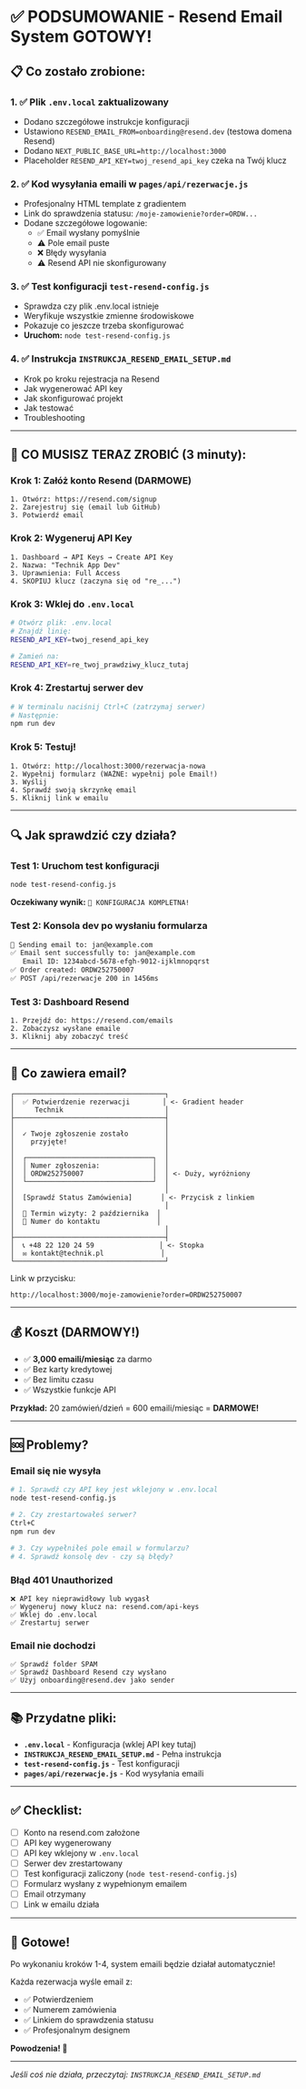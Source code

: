 # ✅ PODSUMOWANIE - Resend Email System GOTOWY!

## 📋 Co zostało zrobione:

### 1. ✅ Plik `.env.local` zaktualizowany
- Dodano szczegółowe instrukcje konfiguracji
- Ustawiono `RESEND_EMAIL_FROM=onboarding@resend.dev` (testowa domena Resend)
- Dodano `NEXT_PUBLIC_BASE_URL=http://localhost:3000`
- Placeholder `RESEND_API_KEY=twoj_resend_api_key` czeka na Twój klucz

### 2. ✅ Kod wysyłania emaili w `pages/api/rezerwacje.js`
- Profesjonalny HTML template z gradientem
- Link do sprawdzenia statusu: `/moje-zamowienie?order=ORDW...`
- Dodane szczegółowe logowanie:
  - ✅ Email wysłany pomyślnie
  - ⚠️ Pole email puste
  - ❌ Błędy wysyłania
  - ⚠️ Resend API nie skonfigurowany

### 3. ✅ Test konfiguracji `test-resend-config.js`
- Sprawdza czy plik .env.local istnieje
- Weryfikuje wszystkie zmienne środowiskowe
- Pokazuje co jeszcze trzeba skonfigurować
- **Uruchom:** `node test-resend-config.js`

### 4. ✅ Instrukcja `INSTRUKCJA_RESEND_EMAIL_SETUP.md`
- Krok po kroku rejestracja na Resend
- Jak wygenerować API key
- Jak skonfigurować projekt
- Jak testować
- Troubleshooting

---

## 🚀 CO MUSISZ TERAZ ZROBIĆ (3 minuty):

### Krok 1: Załóż konto Resend (DARMOWE)
```
1. Otwórz: https://resend.com/signup
2. Zarejestruj się (email lub GitHub)
3. Potwierdź email
```

### Krok 2: Wygeneruj API Key
```
1. Dashboard → API Keys → Create API Key
2. Nazwa: "Technik App Dev"
3. Uprawnienia: Full Access
4. SKOPIUJ klucz (zaczyna się od "re_...")
```

### Krok 3: Wklej do `.env.local`
```bash
# Otwórz plik: .env.local
# Znajdź linię:
RESEND_API_KEY=twoj_resend_api_key

# Zamień na:
RESEND_API_KEY=re_twoj_prawdziwy_klucz_tutaj
```

### Krok 4: Zrestartuj serwer dev
```bash
# W terminalu naciśnij Ctrl+C (zatrzymaj serwer)
# Następnie:
npm run dev
```

### Krok 5: Testuj!
```
1. Otwórz: http://localhost:3000/rezerwacja-nowa
2. Wypełnij formularz (WAŻNE: wypełnij pole Email!)
3. Wyślij
4. Sprawdź swoją skrzynkę email
5. Kliknij link w emailu
```

---

## 🔍 Jak sprawdzić czy działa?

### Test 1: Uruchom test konfiguracji
```bash
node test-resend-config.js
```

**Oczekiwany wynik:** `🎉 KONFIGURACJA KOMPLETNA!`

### Test 2: Konsola dev po wysłaniu formularza
```bash
📧 Sending email to: jan@example.com
✅ Email sent successfully to: jan@example.com
   Email ID: 1234abcd-5678-efgh-9012-ijklmnopqrst
✅ Order created: ORDW252750007
✅ POST /api/rezerwacje 200 in 1456ms
```

### Test 3: Dashboard Resend
```
1. Przejdź do: https://resend.com/emails
2. Zobaczysz wysłane emaile
3. Kliknij aby zobaczyć treść
```

---

## 📧 Co zawiera email?

```
┌─────────────────────────────────────┐
│  ✅ Potwierdzenie rezerwacji        │ <- Gradient header
│     Technik                         │
├─────────────────────────────────────┤
│                                     │
│  ✓ Twoje zgłoszenie zostało         │
│    przyjęte!                        │
│                                     │
│  ┌───────────────────────────────┐  │
│  │ Numer zgłoszenia:             │  │
│  │ ORDW252750007                 │  │ <- Duży, wyróżniony
│  └───────────────────────────────┘  │
│                                     │
│  [Sprawdź Status Zamówienia]       │ <- Przycisk z linkiem
│                                     │
│  📅 Termin wizyty: 2 października  │
│  📱 Numer do kontaktu              │
│                                     │
├─────────────────────────────────────┤
│  📞 +48 22 120 24 59                │ <- Stopka
│  ✉️ kontakt@technik.pl              │
└─────────────────────────────────────┘
```

Link w przycisku:
```
http://localhost:3000/moje-zamowienie?order=ORDW252750007
```

---

## 💰 Koszt (DARMOWY!)

- ✅ **3,000 emaili/miesiąc** za darmo
- ✅ Bez karty kredytowej
- ✅ Bez limitu czasu
- ✅ Wszystkie funkcje API

**Przykład:** 20 zamówień/dzień = 600 emaili/miesiąc = **DARMOWE!**

---

## 🆘 Problemy?

### Email się nie wysyła
```bash
# 1. Sprawdź czy API key jest wklejony w .env.local
node test-resend-config.js

# 2. Czy zrestartowałeś serwer?
Ctrl+C
npm run dev

# 3. Czy wypełniłeś pole email w formularzu?
# 4. Sprawdź konsolę dev - czy są błędy?
```

### Błąd 401 Unauthorized
```
❌ API key nieprawidłowy lub wygasł
✅ Wygeneruj nowy klucz na: resend.com/api-keys
✅ Wklej do .env.local
✅ Zrestartuj serwer
```

### Email nie dochodzi
```
✅ Sprawdź folder SPAM
✅ Sprawdź Dashboard Resend czy wysłano
✅ Użyj onboarding@resend.dev jako sender
```

---

## 📚 Przydatne pliki:

- **`.env.local`** - Konfiguracja (wklej API key tutaj)
- **`INSTRUKCJA_RESEND_EMAIL_SETUP.md`** - Pełna instrukcja
- **`test-resend-config.js`** - Test konfiguracji
- **`pages/api/rezerwacje.js`** - Kod wysyłania emaili

---

## ✅ Checklist:

- [ ] Konto na resend.com założone
- [ ] API key wygenerowany
- [ ] API key wklejony w `.env.local`
- [ ] Serwer dev zrestartowany
- [ ] Test konfiguracji zaliczony (`node test-resend-config.js`)
- [ ] Formularz wysłany z wypełnionym emailem
- [ ] Email otrzymany
- [ ] Link w emailu działa

---

## 🎉 Gotowe!

Po wykonaniu kroków 1-4, system emaili będzie działał automatycznie! 

Każda rezerwacja wyśle email z:
- ✅ Potwierdzeniem
- ✅ Numerem zamówienia
- ✅ Linkiem do sprawdzenia statusu
- ✅ Profesjonalnym designem

**Powodzenia! 🚀**

---

*Jeśli coś nie działa, przeczytaj: `INSTRUKCJA_RESEND_EMAIL_SETUP.md`*

